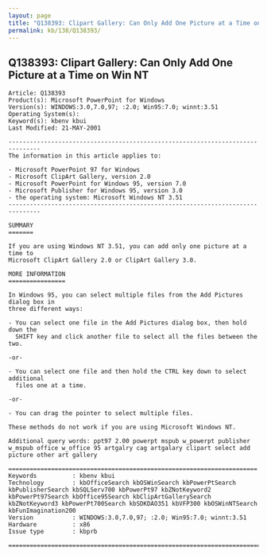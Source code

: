 ```yaml
---
layout: page
title: "Q138393: Clipart Gallery: Can Only Add One Picture at a Time on Win NT"
permalink: kb/138/Q138393/
---
```


## Q138393: Clipart Gallery: Can Only Add One Picture at a Time on Win NT

	Article: Q138393
	Product(s): Microsoft PowerPoint for Windows
	Version(s): WINDOWS:3.0,7.0,97; :2.0; Win95:7.0; winnt:3.51
	Operating System(s): 
	Keyword(s): kbenv kbui
	Last Modified: 21-MAY-2001
	
	-------------------------------------------------------------------------------
	The information in this article applies to:
	
	- Microsoft PowerPoint 97 for Windows 
	- Microsoft ClipArt Gallery, version 2.0 
	- Microsoft PowerPoint for Windows 95, version 7.0 
	- Microsoft Publisher for Windows 95, version 3.0 
	- the operating system: Microsoft Windows NT 3.51 
	-------------------------------------------------------------------------------
	
	SUMMARY
	=======
	
	If you are using Windows NT 3.51, you can add only one picture at a time to
	Microsoft ClipArt Gallery 2.0 or ClipArt Gallery 3.0.
	
	MORE INFORMATION
	================
	
	In Windows 95, you can select multiple files from the Add Pictures dialog box in
	three different ways:
	
	- You can select one file in the Add Pictures dialog box, then hold down the
	  SHIFT key and click another file to select all the files between the two.
	
	-or-
	
	- You can select one file and then hold the CTRL key down to select additional
	  files one at a time.
	
	-or-
	
	- You can drag the pointer to select multiple files.
	
	These methods do not work if you are using Microsoft Windows NT.
	
	Additional query words: ppt97 2.00 powerpt mspub w_powerpt publisher w_mspub office w_office 95 artgalry cag artgalary clipart select add picture other art gallery
	
	======================================================================
	Keywords          : kbenv kbui 
	Technology        : kbOfficeSearch kbOSWinSearch kbPowerPtSearch kbPublisherSearch kbSQLServ700 kbPowerPt97 kbZNotKeyword2 kbPowerPt97Search kbOffice95Search kbClipArtGallerySearch kbZNotKeyword3 kbPowerPt700Search kbSDKDAO351 kbVFP300 kbOSWinNTSearch kbFunImagination200
	Version           : WINDOWS:3.0,7.0,97; :2.0; Win95:7.0; winnt:3.51
	Hardware          : x86
	Issue type        : kbprb
	
	=============================================================================
	
